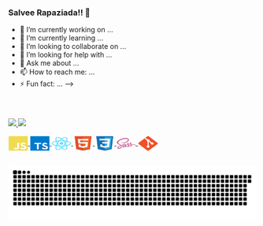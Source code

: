 ### Salvee Rapaziada!! 👋

- 🔭 I’m currently working on ...
- 🌱 I’m currently learning ...
- 👯 I’m looking to collaborate on ...
- 🤔 I’m looking for help with ...
- 💬 Ask me about ...
- 📫 How to reach me: ...
- ⚡ Fun fact: ...
-->
 <header>
    <link rel="stylesheet" href="https://cdn.jsdelivr.net/gh/devicons/devicon@v2.12.0/devicon.min.css">  
 </header>
 <body>
    <div>
      <a href="https://github.com/rafaballerini">
      <img height="180em" src="https://github-readme-stats.vercel.app/api?username=luisgustavom1&show_icons=true&theme=algolia&include_all_commits=true&count_private=true"/>
      <img height="180em" src="https://github-readme-stats.vercel.app/api/top-langs/?username=luisgustavom1&layout=compact&langs_count=7&theme=algolia"/>
    </div>
    <div style="display: inline_block"><br>
      <img align="center" alt="Luis-Js" height="30" width="40" src="https://raw.githubusercontent.com/devicons/devicon/master/icons/javascript/javascript-plain.svg">
      <img align="center" alt="Luis-Ts" height="30" width="40" src="https://raw.githubusercontent.com/devicons/devicon/master/icons/typescript/typescript-plain.svg">
      <img align="center" alt="Luis-React" height="30" width="40" src="https://raw.githubusercontent.com/devicons/devicon/master/icons/react/react-original.svg">
      <img align="center" alt="Luis-HTML" height="30" width="40" src="https://raw.githubusercontent.com/devicons/devicon/master/icons/html5/html5-original.svg">
      <img align="center" alt="Luis-CSS" height="30" width="40" src="https://raw.githubusercontent.com/devicons/devicon/master/icons/css3/css3-original.svg">
      <img align="center" alt="Scss-Python" height="30" width="40" src="https://raw.githubusercontent.com/devicons/devicon/master/icons/sass/sass-original.svg">
      <img align="center" alt="Git-Python" height="30" width="40" src="https://raw.githubusercontent.com/devicons/devicon/master/icons/git/git-original.svg">
    </div> 
 </body>
  
  ##
  
![Snake animation](https://github.com/Luisgustavom1/Luisgustavom1/blob/output/github-contribution-grid-snake.svg)
